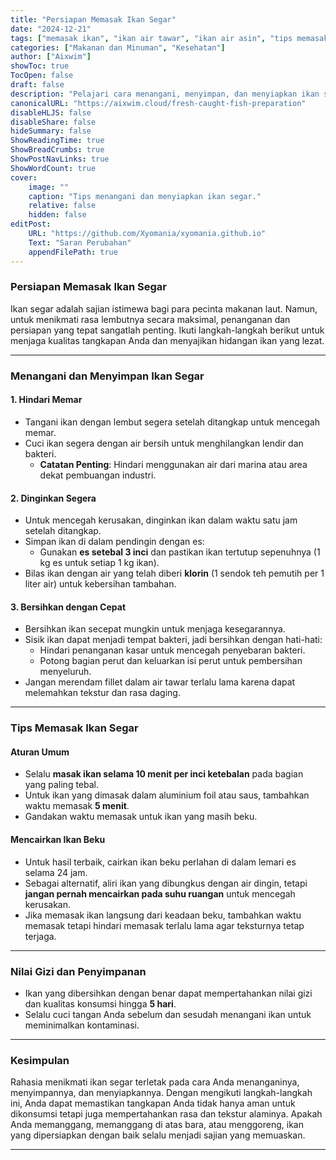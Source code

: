 ```yaml
---
title: "Persiapan Memasak Ikan Segar"
date: "2024-12-21"
tags: ["memasak ikan", "ikan air tawar", "ikan air asin", "tips memasak"]
categories: ["Makanan dan Minuman", "Kesehatan"]
author: ["Aixwim"]
showToc: true
TocOpen: false
draft: false
description: "Pelajari cara menangani, menyimpan, dan menyiapkan ikan segar agar tetap lezat dan berkualitas."
canonicalURL: "https://aixwim.cloud/fresh-caught-fish-preparation"
disableHLJS: false
disableShare: false
hideSummary: false
ShowReadingTime: true
ShowBreadCrumbs: true
ShowPostNavLinks: true
ShowWordCount: true
cover:
    image: ""
    caption: "Tips menangani dan menyiapkan ikan segar."
    relative: false
    hidden: false
editPost:
    URL: "https://github.com/Xyomania/xyomania.github.io"
    Text: "Saran Perubahan"
    appendFilePath: true
---
```


### Persiapan Memasak Ikan Segar

Ikan segar adalah sajian istimewa bagi para pecinta makanan laut. Namun, untuk menikmati rasa lembutnya secara maksimal, penanganan dan persiapan yang tepat sangatlah penting. Ikuti langkah-langkah berikut untuk menjaga kualitas tangkapan Anda dan menyajikan hidangan ikan yang lezat.

---

### Menangani dan Menyimpan Ikan Segar

#### **1. Hindari Memar**
- Tangani ikan dengan lembut segera setelah ditangkap untuk mencegah memar.  
- Cuci ikan segera dengan air bersih untuk menghilangkan lendir dan bakteri.  
  - **Catatan Penting**: Hindari menggunakan air dari marina atau area dekat pembuangan industri.

#### **2. Dinginkan Segera**
- Untuk mencegah kerusakan, dinginkan ikan dalam waktu satu jam setelah ditangkap.  
- Simpan ikan di dalam pendingin dengan es:  
  - Gunakan **es setebal 3 inci** dan pastikan ikan tertutup sepenuhnya (1 kg es untuk setiap 1 kg ikan).  
- Bilas ikan dengan air yang telah diberi **klorin** (1 sendok teh pemutih per 1 liter air) untuk kebersihan tambahan.

#### **3. Bersihkan dengan Cepat**
- Bersihkan ikan secepat mungkin untuk menjaga kesegarannya.  
- Sisik ikan dapat menjadi tempat bakteri, jadi bersihkan dengan hati-hati:  
  - Hindari penanganan kasar untuk mencegah penyebaran bakteri.  
  - Potong bagian perut dan keluarkan isi perut untuk pembersihan menyeluruh.  
- Jangan merendam fillet dalam air tawar terlalu lama karena dapat melemahkan tekstur dan rasa daging.

---

### Tips Memasak Ikan Segar

#### **Aturan Umum**
- Selalu **masak ikan selama 10 menit per inci ketebalan** pada bagian yang paling tebal.  
- Untuk ikan yang dimasak dalam aluminium foil atau saus, tambahkan waktu memasak **5 menit**.  
- Gandakan waktu memasak untuk ikan yang masih beku.

#### **Mencairkan Ikan Beku**
- Untuk hasil terbaik, cairkan ikan beku perlahan di dalam lemari es selama 24 jam.  
- Sebagai alternatif, aliri ikan yang dibungkus dengan air dingin, tetapi **jangan pernah mencairkan pada suhu ruangan** untuk mencegah kerusakan.  
- Jika memasak ikan langsung dari keadaan beku, tambahkan waktu memasak tetapi hindari memasak terlalu lama agar teksturnya tetap terjaga.

---

### Nilai Gizi dan Penyimpanan
- Ikan yang dibersihkan dengan benar dapat mempertahankan nilai gizi dan kualitas konsumsi hingga **5 hari**.  
- Selalu cuci tangan Anda sebelum dan sesudah menangani ikan untuk meminimalkan kontaminasi.

---

### Kesimpulan

Rahasia menikmati ikan segar terletak pada cara Anda menanganinya, menyimpannya, dan menyiapkannya. Dengan mengikuti langkah-langkah ini, Anda dapat memastikan tangkapan Anda tidak hanya aman untuk dikonsumsi tetapi juga mempertahankan rasa dan tekstur alaminya. Apakah Anda memanggang, memanggang di atas bara, atau menggoreng, ikan yang dipersiapkan dengan baik selalu menjadi sajian yang memuaskan.

---
